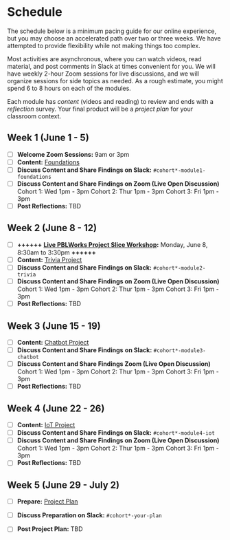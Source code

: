 # Schedule

The schedule below is a minimum pacing guide for our online experience, but you may choose an accelerated path over two or three weeks. We have attempted to provide flexibility while not making things too complex. 

Most activities are asynchronous, where you can watch videos, read material, and post comments in Slack at times convenient for you. We will have weekly 2-hour Zoom sessions for live discussions, and we will organize sessions for side topics as needed. As a rough estimate, you might spend 6 to 8 hours on each of the modules. 

Each module has _content_ \(videos and reading\) to review and ends with a _reflection_ survey. Your final product will be a _project plan_ for your classroom context.

## Week 1 \(June 1 - 5\)

* [ ] **Welcome Zoom Sessions:** 9am or 3pm
* [ ] **Content:** [Foundations](modules/cxd-framework/)
* [ ] **Discuss Content and Share Findings on Slack:**  `#cohort*-module1-foundations`
* [ ] **Discuss Content and Share Findings on Zoom \(Live Open Discussion\)** Cohort 1: Wed 1pm - 3pm Cohort 2: Thur 1pm - 3pm Cohort 3: Fri 1pm - 3pm
* [ ] **Post Reflections:** TBD

## Week 2 \(June 8 - 12\)

* [ ] **++++++** [**Live PBLWorks Project Slice Workshop**](https://www.pblworks.org/services/project-slice)**:** Monday, June 8, 8:30am to 3:30pm **++++++**
* [ ] **Content:** [Trivia Project](modules/trivia-project/)
* [ ] **Discuss Content and Share Findings on Slack:**  `#cohort*-module2-trivia`
* [ ] **Discuss Content and Share Findings on Zoom \(Live Open Discussion\)** Cohort 1: Wed 1pm - 3pm Cohort 2: Thur 1pm - 3pm Cohort 3: Fri 1pm - 3pm
* [ ] **Post Reflections:** TBD

## Week 3 \(June 15 - 19\)

* [ ] **Content:** [Chatbot Project](modules/chatbot-project/)
* [ ] **Discuss Content and Share Findings** **on Slack:**  `#cohort*-module3-chatbot`
* [ ] **Discuss Content and Share Findings Zoom \(Live Open Discussion\)** Cohort 1: Wed 1pm - 3pm Cohort 2: Thur 1pm - 3pm Cohort 3: Fri 1pm - 3pm
* [ ] **Post Reflections:** TBD

## Week 4 \(June 22 - 26\)

* [ ] **Content:** [IoT Project](modules/iot-project/)
* [ ] **Discuss Content and Share Findings on Slack:**  `#cohort*-module4-iot`
* [ ] **Discuss Content and Share Findings on Zoom \(Live Open Discussion\)** Cohort 1: Wed 1pm - 3pm Cohort 2: Thur 1pm - 3pm Cohort 3: Fri 1pm - 3pm
* [ ] **Post Reflections:** TBD

## Week 5 \(June 29 - July 2\)

* [ ] **Prepare:** [Project Plan](instructional-plan/guide.md)
* [ ] **Discuss Preparation on Slack:**  `#cohort*-your-plan`
* [ ] **Post Project Plan:** TBD

